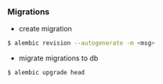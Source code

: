 ### Migrations

+ create migration

```bash
$ alembic revision --autogenerate -m <msg>
```

+ migrate migrations to db

```bash
$ alembic upgrade head
```